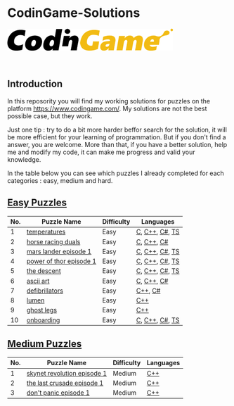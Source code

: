 # CodinGame-Solutions

[![CodinGame](/CodinGame.png)](https://www.codingame.com/ "CodinGame")

<br>


## Introduction
In this reposority you will find my working solutions for puzzles on the platform https://www.codingame.com/.
My solutions are not the best possible case, but they work.

Just one tip : try to do a bit more harder beffor search for the solution, it will be more efficient for your learning of programmation.
But if you don't find a answer, you are welcome.
More than that, if you have a better solution, help me and modify my code, it can make me progress and valid your knowledge.

In the table below you can see which puzzles I already completed for each categories :  easy, medium and hard.

## [Easy Puzzles](https://www.codingame.com/training/easy)
| No. | Puzzle Name                                                                                                                       | Difficulty | Languages|
|-----|-----------------------------------------------------------------------------------------------------------------------------------|------------|----------|
| 1   | [temperatures](https://www.codingame.com/training/easy/temperatures)                                                              | Easy       | [C](https://github.com/Creatyo/CodinGame-Solutions/blob/main/Puzzles/EasyPuzzle/C/Temperatures.c), [C++](https://github.com/Creatyo/CodinGame-Solutions/blob/main/Puzzles/EasyPuzzle/C%2B%2B/Temperatures.cpp), [C#](https://github.com/Creatyo/CodinGame-Solutions/blob/main/Puzzles/EasyPuzzle/C%23/Temperatures.cs), [TS](https://github.com/Creatyo/CodinGame-Solutions/blob/main/Puzzles/EasyPuzzle/TypeScript/temperatures.ts)|
| 2   | [horse racing duals](https://www.codingame.com/training/easy/horse-racing-duals)                                                  | Easy       | [C](https://github.com/Creatyo/CodinGame-Solutions/blob/main/Puzzles/EasyPuzzle/C/horse-racing-duals.c), [C++](https://github.com/Creatyo/CodinGame-Solutions/blob/main/Puzzles/EasyPuzzle/C%2B%2B/horse-racing-duals.cpp), [C#](https://github.com/Creatyo/CodinGame-Solutions/blob/main/Puzzles/EasyPuzzle/C%23/horse-racing-duals.cs)|
| 3   | [mars lander episode 1](https://www.codingame.com/training/easy/mars-lander-episode-1)                                            | Easy       | [C](https://github.com/Creatyo/CodinGame-Solutions/blob/main/Puzzles/EasyPuzzle/C/mars-lander-episode-1.c), [C++](https://github.com/Creatyo/CodinGame-Solutions/blob/main/Puzzles/EasyPuzzle/C%2B%2B/mars-lander-episode-1.cpp), [C#](https://github.com/Creatyo/CodinGame-Solutions/blob/main/Puzzles/EasyPuzzle/C%23/mars-lander-episode-1.cs), [TS](https://github.com/Creatyo/CodinGame-Solutions/blob/main/Puzzles/EasyPuzzle/TypeScript/mars-lander-episode-1.ts)|
| 4   | [power of thor episode 1](https://www.codingame.com/training/easy/power-of-thor-episode-1)                                        | Easy       | [C](https://github.com/Creatyo/CodinGame-Solutions/blob/main/Puzzles/EasyPuzzle/C/power-of-thor-episode-1.c), [C++](https://github.com/Creatyo/CodinGame-Solutions/blob/main/Puzzles/EasyPuzzle/C%2B%2B/power-of-thor-episode-1.cpp), [C#](https://github.com/Creatyo/CodinGame-Solutions/blob/main/Puzzles/EasyPuzzle/C%23/power-of-thor-episode-1.cs), [TS](https://github.com/Creatyo/CodinGame-Solutions/blob/main/Puzzles/EasyPuzzle/TypeScript/power-of-thor-episode-1.ts)|
| 5   | [the descent](https://www.codingame.com/ide/puzzle/the-descent)                                                                   | Easy       | [C](https://github.com/Creatyo/CodinGame-Solutions/blob/main/Puzzles/EasyPuzzle/C/the-descent.c), [C++](https://github.com/Creatyo/CodinGame-Solutions/blob/main/Puzzles/EasyPuzzle/C%2B%2B/the-descent.cpp), [C#](https://github.com/Creatyo/CodinGame-Solutions/blob/main/Puzzles/EasyPuzzle/C%23/the-descent.cs), [TS](https://github.com/Creatyo/CodinGame-Solutions/blob/main/Puzzles/EasyPuzzle/TypeScript/the-descent.ts)|
| 6   | [ascii art](https://www.codingame.com/training/easy/ascii-art)                                                                    | Easy       | [C](https://github.com/Creatyo/CodinGame-Solutions/blob/main/Puzzles/EasyPuzzle/C/ascii-art.c), [C++](https://github.com/Creatyo/CodinGame-Solutions/blob/main/Puzzles/EasyPuzzle/C%2B%2B/ascii-art.cpp), [C#](https://github.com/Creatyo/CodinGame-Solutions/blob/main/Puzzles/EasyPuzzle/C%23/ascii-art.cs)|
| 7   | [defibrillators](https://www.codingame.com/training/easy/defibrillators)                                                          | Easy       | [C++](https://github.com/Creatyo/CodinGame-Solutions/blob/main/Puzzles/EasyPuzzle/C%2B%2B/defibrillators.cpp), [C#](https://github.com/Creatyo/CodinGame-Solutions/blob/main/Puzzles/EasyPuzzle/C%23/defibrillators.cs)|
| 8   | [lumen](https://www.codingame.com/training/easy/lumen)                                                                            | Easy       | [C++](https://github.com/Creatyo/CodinGame-Solutions/blob/main/Puzzles/EasyPuzzle/C%2B%2B/lumen.cpp)|
| 9   | [ghost legs](https://www.codingame.com/ide/puzzle/ghost-legs)                                                                     | Easy       | [C++](https://github.com/Creatyo/CodinGame-Solutions/blob/main/Puzzles/EasyPuzzle/C%2B%2B/ghost-legs.cpp)|
| 10  | [onboarding](https://www.codingame.com/training/easy/onboarding)                                                                  | Easy       | [C](https://github.com/Creatyo/CodinGame-Solutions/blob/main/Puzzles/EasyPuzzle/C/onboarding.c), [C++](https://github.com/Creatyo/CodinGame-Solutions/blob/main/Puzzles/EasyPuzzle/C%2B%2B/onboarding.cpp), [C#](https://github.com/Creatyo/CodinGame-Solutions/blob/main/Puzzles/EasyPuzzle/C%23/onboarding.cs), [TS](https://github.com/Creatyo/CodinGame-Solutions/blob/main/Puzzles/EasyPuzzle/TypeScript/onboarding.ts)|

## [Medium Puzzles](https://www.codingame.com/training/medium)
| No. | Puzzle Name                                                                                                                       | Difficulty | Languages|
|-----|-----------------------------------------------------------------------------------------------------------------------------------|------------|----------|
| 1   | [skynet revolution episode 1](https://www.codingame.com/training/medium/skynet-revolution-episode-1)                              | Medium     | [C++](https://github.com/Creatyo/CodinGame-Solutions/blob/main/Puzzles/MediumPuzzle/C%2B%2B/skynet-revolution-episode-1.cpp)|
| 2   | [the last crusade episode 1](https://www.codingame.com/training/medium/the-last-crusade-episode-1)                                | Medium     | [C++](https://github.com/Creatyo/CodinGame-Solutions/blob/main/Puzzles/MediumPuzzle/C%2B%2B/the-last-crusade-episode-1.cpp)|
| 3   | [don't panic episode 1](https://www.codingame.com/training/medium/don't-panic-episode-1)                                          | Medium     | [C++](https://github.com/Creatyo/CodinGame-Solutions/blob/main/Puzzles/MediumPuzzle/C%2B%2B/don't-panic-episode-1.cpp)|
